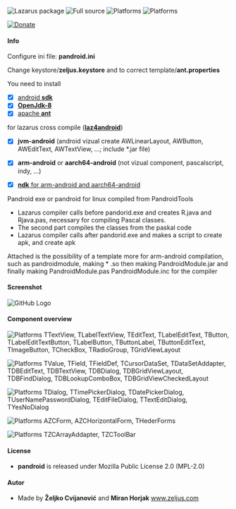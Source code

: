 ![Lazarus package](https://img.shields.io/badge/-Lazarus%20package-green.svg)
![Full source](https://img.shields.io/badge/-Full%20source-green.svg)
![Platforms](https://img.shields.io/badge/Platforms-Linux%20and%20Windows-red.svg)
![Platforms](https://img.shields.io/badge/Build-Android%20Apk-red.svg)

[![Donate](https://img.shields.io/badge/Donate-PayPal-green.svg)](https://paypal.me/zeljus?locale.x=en_US)

#### Info
Configure ini file: __pandroid.ini__

Change keystore/__zeljus.keystore__ and to correct template/__ant.properties__


You need to install
- [x] [android __sdk__](http://www.downloads.puresoft.ir/files/android/SDK/) 
- [x] [__OpenJdk-8__](https://developers.redhat.com/products/openjdk/download)
- [x] [apache __ant__](https://ant.apache.org/)

for lazarus cross compile ([__laz4android__](https://sourceforge.net/projects/laz4android/))
- [x] __jvm-android__  (android vizual create AWLinearLayout, AWButton, AWEditText, AWTextView, ...; include *.jar file)     
- [x] __arm-android__ or __aarch64-android__ (not vizual component, pascalscript, indy, ...)
- [x] [__ndk__ for arm-android and aarch64-android ](https://developer.android.com/ndk/downloads) 


Pandroid exe or pandroid for linux compiled from PandroidTools
-  Lazarus compiler calls before pandorid.exe and creates R.java and Rjava.pas, necessary for compiling Pascal classes.
-  The second part compiles the classes from the paskal code
-  Lazarus compiler calls after pandorid.exe and makes a script to create apk, and create apk

Attached is the possibility of a template more for arm-android compilation, such as pandroidmodule,
making * .so then making  PandroidModule.jar and finally making PandroidModule.pas PandroidModule.inc for the compiler


#### Screenshot
![GitHub Logo](/images/pandroid.png) 

#### Component overview
![Platforms](https://img.shields.io/badge/unit-StdCtrls-red.svg)
TTextView, TLabelTextView, TEditText, TLabelEditText, TButton, TLabelEditTextButton, TLabelButton, TButtonLabel, 
TButtonEditText, TImageButton, TCheckBox, TRadioGroup, TGridViewLayout

![Platforms](https://img.shields.io/badge/unit-DB-red.svg)
TValue, TField, TFieldDef, TCursorDataSet, TDataSetAddapter, TDBEditText, TDBTextView, TDBDialog, TDBGridViewLayout,
TDBFindDialog, TDBLookupComboBox, TDBGridViewCheckedLayout

![Platforms](https://img.shields.io/badge/unit-Dialogs-red.svg)
TDialog, TTimePickerDialog, TDatePickerDialog, TUserNamePasswordDialog, TEditFileDialog, TTextEditDialog, TYesNoDialog

![Platforms](https://img.shields.io/badge/unit-AZCForms-red.svg)
AZCForm, AZCHorizontalForm, THederForms

![Platforms](https://img.shields.io/badge/unit-AZCToolBar-red.svg)
TZCArrayAddapter, TZCToolBar


#### License
- __pandroid__  is released under Mozilla Public License 2.0 (MPL-2.0)

#### Autor
- Made by  __Željko Cvijanović__  and  __Miran Horjak__ 
www.zeljus.com


